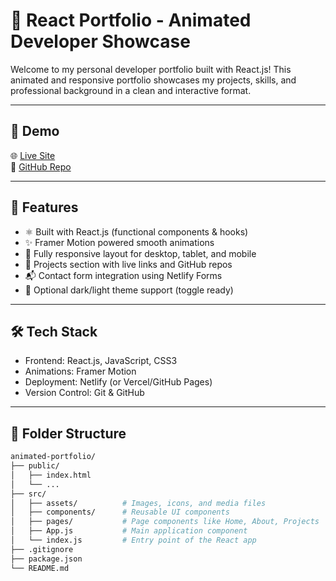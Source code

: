 # 💼 React Portfolio - Animated Developer Showcase

Welcome to my personal developer portfolio built with React.js! This animated and responsive portfolio showcases my projects, skills, and professional background in a clean and interactive format.

---

## 📸 Demo

🌐 [Live Site](dibyaportfolio0912.netlify.app)  
📂 [GitHub Repo](https://github.com/claw090912/Dibya-sPortfolio)

---

## 🚀 Features

- ⚛ Built with React.js (functional components & hooks)
- ✨ Framer Motion powered smooth animations
- 📱 Fully responsive layout for desktop, tablet, and mobile
- 📁 Projects section with live links and GitHub repos
- 📬 Contact form integration using Netlify Forms
- 🌙 Optional dark/light theme support (toggle ready)

---

## 🛠 Tech Stack

- Frontend: React.js, JavaScript, CSS3
- Animations: Framer Motion
- Deployment: Netlify (or Vercel/GitHub Pages)
- Version Control: Git & GitHub

---

## 📁 Folder Structure

```bash
animated-portfolio/
├── public/
│   ├── index.html
│   └── ...
├── src/
│   ├── assets/          # Images, icons, and media files
│   ├── components/      # Reusable UI components
│   ├── pages/           # Page components like Home, About, Projects
│   ├── App.js           # Main application component
│   └── index.js         # Entry point of the React app
├── .gitignore
├── package.json
└── README.md
